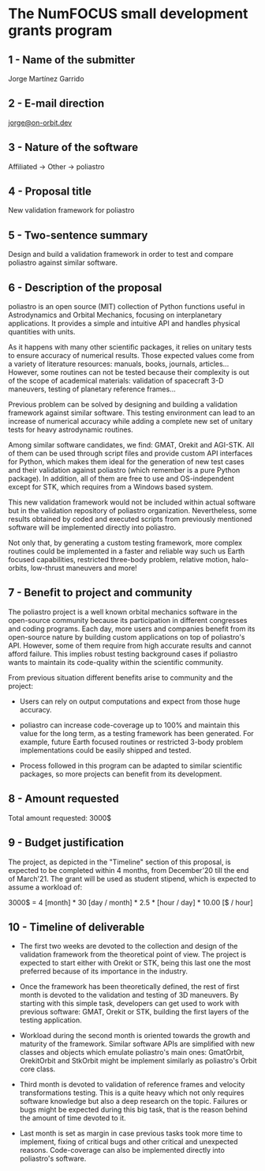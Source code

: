 The NumFOCUS small development grants program
=============================================

1 - Name of the submitter
---------------------

Jorge Martínez Garrido


2 - E-mail direction
--------------------

jorge@on-orbit.dev


3 - Nature of the software
--------------------------

Affiliated -> Other -> poliastro


4 - Proposal title
------------------

New validation framework for poliastro


5 - Two-sentence summary
------------------------

Design and build a validation framework in order to test and compare poliastro
against similar software.


6 - Description of the proposal
-------------------------------

poliastro is an open source (MIT) collection of Python functions useful in
Astrodynamics and Orbital Mechanics, focusing on interplanetary applications. It
provides a simple and intuitive API and handles physical quantities with units.

As it happens with many other scientific packages, it relies on unitary tests to
ensure accuracy of numerical results. Those expected values come from a variety
of literature resources: manuals, books, journals, articles... However, some
routines can not be tested because their complexity is out of the scope of
academical materials: validation of spacecraft 3-D maneuvers, testing of
planetary reference frames...

Previous problem can be solved by designing and building a validation framework
against similar software. This testing environment can lead to an increase
of numerical accuracy while adding a complete new set of unitary tests for heavy
astrodynamic routines.
 
Among similar software candidates, we find: GMAT, Orekit and AGI-STK. All of
them can be used through script files and provide custom API interfaces for
Python, which makes them ideal for the generation of new test cases and their
validation against poliastro (which remember is a pure Python package). In
addition, all of them are free to use and OS-independent except for STK, which
requires from a Windows based system.

This new validation framework would not be included within actual software but
in the validation repository of poliastro organization. Nevertheless, some
results obtained by coded and executed scripts from previously mentioned
software will be implemented directly into poliastro.

Not only that, by generating a custom testing framework, more complex routines
could be implemented in a faster and reliable way such us Earth focused
capabilities, restricted three-body problem, relative motion, halo-orbits,
low-thrust maneuvers and more!


7 - Benefit to project and community
-------------------------------------

The poliastro project is a well known orbital mechanics software in the
open-source community because its participation in different congresses and coding
programs. Each day, more users and companies benefit from its open-source
nature by building custom applications on top of poliastro's API. However, some
of them require from high accurate results and cannot afford failure. This
implies robust testing background cases if poliastro wants to maintain its
code-quality within the scientific community.

From previous situation different benefits arise to community and the project:

* Users can rely on output computations and expect from those huge accuracy.

* poliastro can increase code-coverage up to 100% and maintain this value for
  the long term, as a testing framework has been generated. For example, future
  Earth focused routines or restricted 3-body problem implementations could be
  easily shipped and tested. 

* Process followed in this program can be adapted to similar scientific
  packages, so more projects can benefit from its development.


8 - Amount requested
--------------------

Total amount requested: 3000$


9 - Budget justification
------------------------

The project, as depicted in the "Timeline" section of this proposal, is expected
to be completed within 4 months, from December'20 till the end of March'21.  The
grant will be used as student stipend, which is expected to assume a workload
of:

3000$ = 4 [month] * 30 [day / month] *  2.5 * [hour / day] * 10.00 [$ / hour] 


10 - Timeline of deliverable
-----------------------------

* The first two weeks are devoted to the collection and design of the validation
  framework from the theoretical point of view. The project is expected to start
  either with Orekit or STK, being this last one the most preferred because of
  its importance in the industry.

* Once the framework has been theoretically defined, the rest of first month is
  devoted to the validation and testing of 3D maneuvers. By starting with this
  simple task, developers can get used to work with previous software: GMAT,
  Orekit or STK, building the first layers of the testing application.

* Workload during the second month is oriented towards the growth and maturity
  of the framework. Similar software APIs are simplified with new classes and
  objects which emulate poliastro's main ones: GmatOrbit, OrekitOrbit and
  StkOrbit might be implement similarly as poliastro's Orbit core class. 

* Third month is devoted to validation of reference frames and velocity
  transformations testing. This is a quite heavy which not only requires
  software knowledge but also a deep research on the topic. Failures or bugs might
  be expected during this big task, that is the reason behind the amount of time
  devoted to it.

* Last month is set as margin in case previous tasks took more time to
  implement, fixing of critical bugs and other critical and unexpected reasons.
  Code-coverage can also be implemented directly into poliastro's software.

